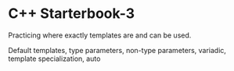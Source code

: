# C++ Starterbook-3

Practicing where exactly templates are and can be used.

Default templates, type parameters, non-type parameters, variadic, template specialization, auto
